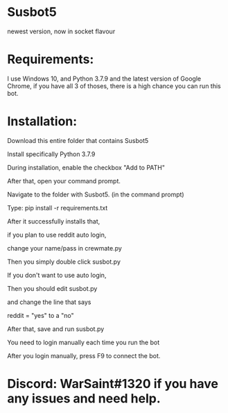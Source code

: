 # Susbot5
newest version, now in socket flavour

# Requirements:
I use Windows 10, and Python 3.7.9 and the latest version of Google Chrome, if you have all 3 of thoses, there is a high chance you can run this bot.

# Installation:

 Download this entire folder that contains Susbot5
 
 Install specifically Python 3.7.9 
 
 During installation, enable the checkbox  "Add to PATH"
 
 After that, open your command prompt.
 
 Navigate to the folder with Susbot5. (in the command prompt)
 
 Type: pip install -r requirements.txt
 
 After it successfully installs that,
 
 if you plan to use reddit auto login,
 
 change your name/pass in crewmate.py
 
 Then you simply double click susbot.py
 
 If you don't want to use auto login,
 
 Then you should edit susbot.py
 
 and change the line that says
 
 reddit = "yes" to a "no"
 
 After that, save and run susbot.py
 
 You need to login manually each time you run the bot
 
 After you login manually, press F9 to connect the bot.
 
# Discord: WarSaint#1320 if you have any issues and need help.
